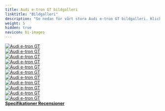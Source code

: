 ```yaml
---
title: Audi e-tron GT bildgalleri
linktitle: "Bildgalleri"
description: "Se nedan för vårt stora Audi e-tron GT bildgalleri. Klicka på bilderna för högupplösta versioner."
weight: 5
hidden: true
navicon: bi-images
---
```

<!-- markdownlint-disable MD033 -->
<div class="row" id ="my-gallery">
	<div class="pswp-grid-item col-6 col-md-4">
		<a href="https://media.evkx.net/multimedia/models/audi/e-tron_gt/e-tron_gt/exterior_1.jpg"
data-pswp-src="https://media.evkx.net/multimedia/models/audi/e-tron_gt/e-tron_gt/exterior_1.jpg"
data-pswp-width="3000"
data-pswp-height="1999" 
target="_blank">
			<img src="https://media.evkx.net/multimedia/models/audi/e-tron_gt/e-tron_gt/exterior_1_xst.jpg" alt="Audi e-tron GT" class="img-fluid " />
		</a>
	</div>
	<div class="pswp-grid-item col-6 col-md-4">
		<a href="https://media.evkx.net/multimedia/models/audi/e-tron_gt/e-tron_gt/exterior_2.jpg"
data-pswp-src="https://media.evkx.net/multimedia/models/audi/e-tron_gt/e-tron_gt/exterior_2.jpg"
data-pswp-width="3000"
data-pswp-height="1999" 
target="_blank">
			<img src="https://media.evkx.net/multimedia/models/audi/e-tron_gt/e-tron_gt/exterior_2_xst.jpg" alt="Audi e-tron GT" class="img-fluid " />
		</a>
	</div>
	<div class="pswp-grid-item col-6 col-md-4">
		<a href="https://media.evkx.net/multimedia/models/audi/e-tron_gt/e-tron_gt/footgarage_1.jpg"
data-pswp-src="https://media.evkx.net/multimedia/models/audi/e-tron_gt/e-tron_gt/footgarage_1.jpg"
data-pswp-width="3000"
data-pswp-height="1363" 
target="_blank">
			<img src="https://media.evkx.net/multimedia/models/audi/e-tron_gt/e-tron_gt/footgarage_1_xst.jpg" alt="Audi e-tron GT" class="img-fluid " />
		</a>
	</div>
	<div class="pswp-grid-item col-6 col-md-4">
		<a href="https://media.evkx.net/multimedia/models/audi/e-tron_gt/e-tron_gt/frontseats_1.jpg"
data-pswp-src="https://media.evkx.net/multimedia/models/audi/e-tron_gt/e-tron_gt/frontseats_1.jpg"
data-pswp-width="3000"
data-pswp-height="2249" 
target="_blank">
			<img src="https://media.evkx.net/multimedia/models/audi/e-tron_gt/e-tron_gt/frontseats_1_xst.jpg" alt="Audi e-tron GT" class="img-fluid " />
		</a>
	</div>
	<div class="pswp-grid-item col-6 col-md-4">
		<a href="https://media.evkx.net/multimedia/models/audi/e-tron_gt/e-tron_gt/headlights_1.jpg"
data-pswp-src="https://media.evkx.net/multimedia/models/audi/e-tron_gt/e-tron_gt/headlights_1.jpg"
data-pswp-width="3000"
data-pswp-height="1999" 
target="_blank">
			<img src="https://media.evkx.net/multimedia/models/audi/e-tron_gt/e-tron_gt/headlights_1_xst.jpg" alt="Audi e-tron GT" class="img-fluid " />
		</a>
	</div>
	<div class="pswp-grid-item col-6 col-md-4">
		<a href="https://media.evkx.net/multimedia/models/audi/e-tron_gt/e-tron_gt/interior_1.jpg"
data-pswp-src="https://media.evkx.net/multimedia/models/audi/e-tron_gt/e-tron_gt/interior_1.jpg"
data-pswp-width="3000"
data-pswp-height="1961" 
target="_blank">
			<img src="https://media.evkx.net/multimedia/models/audi/e-tron_gt/e-tron_gt/interior_1_xst.jpg" alt="Audi e-tron GT" class="img-fluid " />
		</a>
	</div>
	<div class="pswp-grid-item col-6 col-md-4">
		<a href="https://media.evkx.net/multimedia/models/audi/e-tron_gt/e-tron_gt/main_1.jpg"
data-pswp-src="https://media.evkx.net/multimedia/models/audi/e-tron_gt/e-tron_gt/main_1.jpg"
data-pswp-width="3000"
data-pswp-height="2001" 
target="_blank">
			<img src="https://media.evkx.net/multimedia/models/audi/e-tron_gt/e-tron_gt/main_1_xst.jpg" alt="Audi e-tron GT" class="img-fluid " />
		</a>
	</div>
	<div class="pswp-grid-item col-6 col-md-4">
		<a href="https://media.evkx.net/multimedia/models/audi/e-tron_gt/e-tron_gt/screens_1.jpg"
data-pswp-src="https://media.evkx.net/multimedia/models/audi/e-tron_gt/e-tron_gt/screens_1.jpg"
data-pswp-width="3000"
data-pswp-height="2002" 
target="_blank">
			<img src="https://media.evkx.net/multimedia/models/audi/e-tron_gt/e-tron_gt/screens_1_xst.jpg" alt="Audi e-tron GT" class="img-fluid " />
		</a>
	</div>
	<div class="pswp-grid-item col-6 col-md-4">
		<a href="https://media.evkx.net/multimedia/models/audi/e-tron_gt/e-tron_gt/secondrowseats_1.jpg"
data-pswp-src="https://media.evkx.net/multimedia/models/audi/e-tron_gt/e-tron_gt/secondrowseats_1.jpg"
data-pswp-width="3000"
data-pswp-height="2249" 
target="_blank">
			<img src="https://media.evkx.net/multimedia/models/audi/e-tron_gt/e-tron_gt/secondrowseats_1_xst.jpg" alt="Audi e-tron GT" class="img-fluid " />
		</a>
	</div>
	<div class="pswp-grid-item col-6 col-md-4">
		<a href="https://media.evkx.net/multimedia/models/audi/e-tron_gt/e-tron_gt/trunk_1.jpg"
data-pswp-src="https://media.evkx.net/multimedia/models/audi/e-tron_gt/e-tron_gt/trunk_1.jpg"
data-pswp-width="3000"
data-pswp-height="2249" 
target="_blank">
			<img src="https://media.evkx.net/multimedia/models/audi/e-tron_gt/e-tron_gt/trunk_1_xst.jpg" alt="Audi e-tron GT" class="img-fluid " />
		</a>
	</div>
	<div class="pswp-grid-item col-6 col-md-4">
		<a href="https://media.evkx.net/multimedia/models/audi/e-tron_gt/e-tron_gt/wheels_1.jpg"
data-pswp-src="https://media.evkx.net/multimedia/models/audi/e-tron_gt/e-tron_gt/wheels_1.jpg"
data-pswp-width="3000"
data-pswp-height="2251" 
target="_blank">
			<img src="https://media.evkx.net/multimedia/models/audi/e-tron_gt/e-tron_gt/wheels_1_xst.jpg" alt="Audi e-tron GT" class="img-fluid " />
		</a>
	</div>
</div>
<script type="module">
  import PhotoSwipeLightbox from '/js/photoswipe-lightbox.esm.js';
    const lightbox = new PhotoSwipeLightbox({
       gallery: '#my-gallery',
        children: 'a',
        pswpModule: () => import('/js/photoswipe.esm.js')
    });
lightbox.init();
</script>
<div class="mt-3 mb-3">
<a href="../specifications/" class="text-decoration-none text-black">
<strong><i class="bi-arrow-left"></i> Specifikationer </strong>
</a>
<a href="../reviews/" class="text-decoration-none text-black float-end">
<strong>Recensioner <i class="bi-arrow-right"></i></strong>
</a>
</div>
